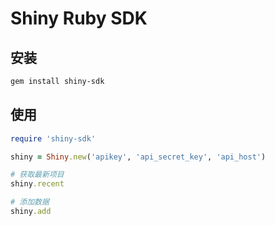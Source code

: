 # Shiny Ruby SDK

## 安装
```bash
gem install shiny-sdk
```

## 使用
```ruby
require 'shiny-sdk'

shiny = Shiny.new('apikey', 'api_secret_key', 'api_host')

# 获取最新项目
shiny.recent

# 添加数据
shiny.add
```